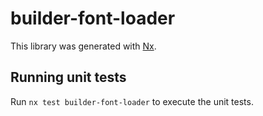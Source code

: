 # builder-font-loader

This library was generated with [Nx](https://nx.dev).

## Running unit tests

Run `nx test builder-font-loader` to execute the unit tests.
